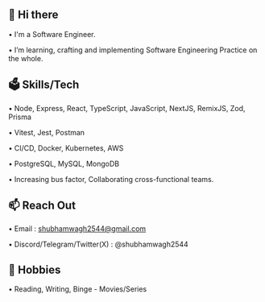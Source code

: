 ## 👋 Hi there

• I'm a Software Engineer.

• I’m learning, crafting and implementing Software Engineering Practice on the whole.

## 🗳️ Skills/Tech

• Node, Express, React, TypeScript, JavaScript, NextJS, RemixJS, Zod, Prisma

• Vitest, Jest, Postman

• CI/CD, Docker, Kubernetes, AWS

• PostgreSQL, MySQL, MongoDB

• Increasing bus factor, Collaborating cross-functional teams.

## 📫 Reach Out

• Email : [shubhamwagh2544@gmail.com](mailto:shubhamwagh2544@gmail.com)

• Discord/Telegram/Twitter(X) : @shubhamwagh2544

## 🔘 Hobbies

• Reading, Writing, Binge - Movies/Series
